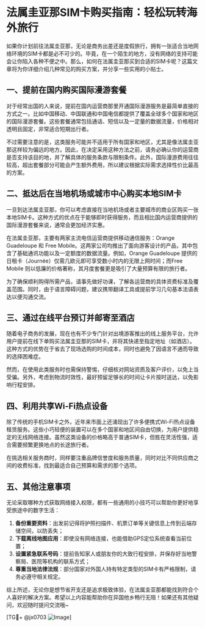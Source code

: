# 法属圭亚那SIM卡购买指南：轻松玩转海外旅行

如果你计划前往法属圭亚那，无论是商务出差还是度假旅行，拥有一张适合当地网络环境的SIM卡都是必不可少的。毕竟，在一个陌生的地方，没有网络的支持可能会让你陷入各种不便之中。那么，如何在法属圭亚那买到合适的SIM卡呢？这篇文章将为你详细介绍几种常见的购买方案，并分享一些实用的小贴士。

## 一、提前在国内购买国际漫游套餐

对于经常出国的人来说，提前在国内运营商那里开通国际漫游服务是最简单直接的方式之一。比如中国移动、中国联通和中国电信都提供了覆盖全球多个国家和地区的国际漫游套餐。这些套餐通常包括通话、短信以及一定量的数据流量，价格相对透明且固定，非常适合短期出行者。

不过需要注意的是，这类服务可能并不适用于所有国家和地区，尤其是像法属圭亚那这样较为偏远的地方。因此，在决定采用这种方法之前，请务必确认你的运营商是否支持该目的地，并了解具体的服务条款与限制条件。此外，国际漫游费用往往较高，超出套餐部分可能会产生额外费用，所以建议根据实际需求选择性价比最高的方案。

## 二、抵达后在当地机场或城市中心购买本地SIM卡

一旦到达法属圭亚那，你可以考虑直接在当地机场或者主要城市的商业区购买一张本地SIM卡。这种方式的优点在于能够即时获得服务，而且相比国内运营商提供的国际漫游套餐来说，通常会更加经济实惠。

在法属圭亚那，主要有两家主流电信运营商提供移动通信服务：Orange Guadeloupe 和 Free Mobile。这两家公司均推出了面向游客设计的产品，其中包含了基础通讯功能以及一定额度的数据流量。例如，Orange Guadeloupe 提供的日租卡（Journée）仅需几欧元即可享受数小时内的无限上网时间；而Free Mobile 则以低廉的价格著称，其月度套餐更是吸引了大量预算有限的旅行者。

为了确保顺利购得所需产品，请事先做好功课，了解各运营商的具体资费标准及覆盖范围。同时，由于语言障碍问题，建议携带翻译工具或提前学习几句基本法语表达以便沟通交流。

## 三、通过在线平台预订并邮寄至酒店

随着电子商务的发展，现在也有不少专门针对出境游客推出的线上服务平台，允许用户提前在线下单购买法属圭亚那的SIM卡，并将其快递至指定地址（如酒店）。这种方式的优势在于省去了现场选购的时间成本，同时也避免了因语言不通而导致的选择困难症。

然而，在使用此类服务时也需保持警惕，仔细核对网站资质及客户评价，以免上当受骗。另外，考虑到物流时效性，最好预留足够长的时间让卡片按时送达，以免影响行程安排。

## 四、利用共享Wi-Fi热点设备

除了传统的手机SIM卡之外，近年来市面上还涌现出了许多便携式Wi-Fi热点设备租赁服务。这些小巧轻便的装置可以在多个国家和地区间自由切换，为用户提供稳定的无线网络连接。虽然这类设备的价格略高于普通SIM卡，但胜在灵活性强，适合需要频繁更换地点的长途旅行者。

在挑选相关服务商时，同样要注重品牌信誉度和服务质量，同时对比不同供应商之间的收费标准，找到最适合自己预算和需求的那个选项。

## 五、其他注意事项

无论采取哪种方式获取网络接入权限，都有一些通用的小技巧可以帮助你更好地享受旅途中的数字生活：

1. **备份重要资料**：出发前记得将护照扫描件、机票订单等关键信息上传到云端存储空间，以防丢失；
2. **下载离线地图应用**：即使没有网络连接，也能借助GPS定位系统查看当前位置；
3. **设置紧急联系号码**：提前告知家人或朋友你的大致行程安排，并保存好当地警察局、医院等机构的联系方式；
4. **尊重当地法律法规**：部分国家对外国人持有特定类型的SIM卡有严格限制，请务必遵守相关规定。

综上所述，无论你是想节省开支还是追求极致体验，在法属圭亚那都能找到符合个人喜好的解决方案。希望以上内容能帮助你在异国他乡畅行无阻！如果还有其他疑问，欢迎随时提问交流哦~

[TG💪+ @jx0703 ![Image](https://github.com/user-attachments/assets/dbca1d08-cadb-493c-b0ec-ad6f7a83f270)]